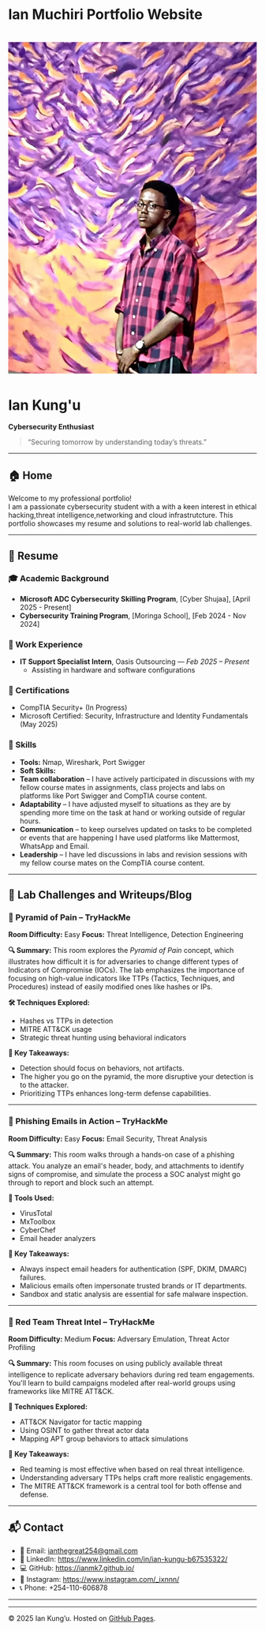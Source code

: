 # Ian Muchiri Portfolio Website
# ![Ian Kung'u](https://github.com/ianmk7/ianmk7.github.io/blob/master/ian.jpg?raw=true)

# Ian Kung'u

**Cybersecurity Enthusiast**

> “Securing tomorrow by understanding today’s threats.”

---

## 🏠 Home

Welcome to my professional portfolio!  
I am a passionate cybersecurity student with a with a keen interest in ethical hacking,threat intelligence,networking and cloud infrastrutcture. This portfolio showcases my resume and solutions to real-world lab challenges.

---

## 📄 Resume

### 🎓 Academic Background
- **Microsoft ADC Cybersecurity Skilling Program**, [Cyber Shujaa], [April 2025 - Present]
- **Cybersecurity Training Program**, [Moringa School], [Feb 2024 - Nov 2024]

### 💼 Work Experience
- **IT Support Specialist Intern**, Oasis Outsourcing — *Feb 2025 – Present*
  - Assisting in hardware and software configurations

### 📜 Certifications
- CompTIA Security+ (In Progress)
- Microsoft Certified: Security, Infrastructure and Identity Fundamentals (May 2025)

### 🧠 Skills
- **Tools:** Nmap, Wireshark, Port Swigger
- **Soft Skills:**
- **Team collaboration** – I have actively participated in discussions with my fellow course mates in assignments, class projects and labs on platforms like Port      Swigger and CompTIA course content.
- **Adaptability** – I have adjusted myself to situations as they are by spending more time on the task at hand or working outside of regular hours.
- **Communication** – to keep ourselves updated on tasks to be completed or events that are happening I have used platforms like Mattermost, WhatsApp and Email.
- **Leadership** – I have led discussions in labs and revision sessions with my fellow course mates on the CompTIA course content.

---


## 🧪 Lab Challenges and Writeups/Blog

### 🧱 Pyramid of Pain – TryHackMe

**Room Difficulty:** Easy
**Focus:** Threat Intelligence, Detection Engineering

**🔍 Summary:**
This room explores the *Pyramid of Pain* concept, which illustrates how difficult it is for adversaries to change different types of Indicators of Compromise (IOCs). The lab emphasizes the importance of focusing on high-value indicators like TTPs (Tactics, Techniques, and Procedures) instead of easily modified ones like hashes or IPs.

**🛠 Techniques Explored:**

* Hashes vs TTPs in detection
* MITRE ATT\&CK usage
* Strategic threat hunting using behavioral indicators

**📌 Key Takeaways:**

* Detection should focus on behaviors, not artifacts.
* The higher you go on the pyramid, the more disruptive your detection is to the attacker.
* Prioritizing TTPs enhances long-term defense capabilities.

---

### 🎣 Phishing Emails in Action – TryHackMe

**Room Difficulty:** Easy
**Focus:** Email Security, Threat Analysis

**🔍 Summary:**
This room walks through a hands-on case of a phishing attack. You analyze an email's header, body, and attachments to identify signs of compromise, and simulate the process a SOC analyst might go through to report and block such an attempt.

**🔧 Tools Used:**

* VirusTotal
* MxToolbox
* CyberChef
* Email header analyzers

**📌 Key Takeaways:**

* Always inspect email headers for authentication (SPF, DKIM, DMARC) failures.
* Malicious emails often impersonate trusted brands or IT departments.
* Sandbox and static analysis are essential for safe malware inspection.

---

### 🔴 Red Team Threat Intel – TryHackMe

**Room Difficulty:** Medium
**Focus:** Adversary Emulation, Threat Actor Profiling

**🔍 Summary:**
This room focuses on using publicly available threat intelligence to replicate adversary behaviors during red team engagements. You'll learn to build campaigns modeled after real-world groups using frameworks like MITRE ATT\&CK.

**🧰 Techniques Explored:**

* ATT\&CK Navigator for tactic mapping
* Using OSINT to gather threat actor data
* Mapping APT group behaviors to attack simulations

**📌 Key Takeaways:**

* Red teaming is most effective when based on real threat intelligence.
* Understanding adversary TTPs helps craft more realistic engagements.
* The MITRE ATT\&CK framework is a central tool for both offense and defense.

---



## 📬 Contact

- 📧 Email: ianthegreat254@gmail.com  
- 💼 LinkedIn: https://www.linkedin.com/in/ian-kungu-b67535322/
- 💻 GitHub: https://ianmk7.github.io/
- 🛜 Instagram: https://www.instagram.com/_ixnnn/
- 📞 Phone: +254-110-606878

---



---

© 2025 Ian Kung’u. Hosted on [GitHub Pages](https://yourusername.github.io).
